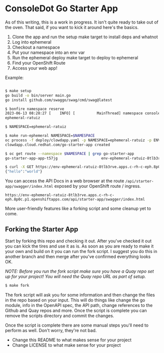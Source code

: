 # ConsoleDot Go Starter App

As of this writing, this is a work in progress. It isn't quite ready to take out of the oven. That said, if you want to kick it around here's the basics.

1. Clone the app and run the setup make target to install deps and whatnot
2. Log into ephemeral
3. Checkout a namespace
4. Put your namespace into an env var
5. Run the ephemeral deploy make target to deploy to ephemeral
6. Find your OpenShift Route
7. Access your web app!

Example:
```bash

$ make setup
go build -o bin/server main.go
go install github.com/swaggo/swag/cmd/swag@latest

$ bonfire namespace reserve
2023-06-13 08:28:27 [    INFO] [          MainThread] namespace console url: https://console-openshift-console.apps.c-rh-c-eph.8p0c.p1.openshiftapps.com/k8s/cluster/projects/ephemeral-ratuiz
ephemeral-ratuiz

$ NAMESPACE=ephemeral-ratuiz

$ make run-ephemeral NAMESPACE=$NAMESPACE
oc process -f deploy/clowdapp.yaml -p NAMESPACE=ephemeral-ratuiz -p ENV_NAME=env-ephemeral-ratuiz  IMAGE=quay.io/rh_ee_addrew/consoledot-go-starter-app IMAGE_TAG=latest | oc create -f -
clowdapp.cloud.redhat.com/go-starter-app created

$ oc get route --namespace $NAMESPACE | grep go-starter-app
go-starter-app-app-t57jg                    env-ephemeral-ratuiz-8tlb3rve.apps.c-rh-c-eph.8p0c.p1.openshiftapps.com        /api/starter-app/    go-starter-app-app                    auth       edge/Redirect   None

$ curl -X GET https://env-ephemeral-ratuiz-8tlb3rve.apps.c-rh-c-eph.8p0c.p1.openshiftapps.com/api/starter-app/v1/hello
{"hello":"world"}
```

You can access the API Docs in a web browser at the route `/api/starter-app/swagger/index.html` exposed by your OpenShift route / ingress.
```
https://env-ephemeral-ratuiz-8tlb3rve.apps.c-rh-c-eph.8p0c.p1.openshiftapps.com/api/starter-app/swagger/index.html
```

More user-friendly features like a forking script and some cleanup yet to come.

## Forking the Starter App
Start by forking this repo and checking it out. After you've checked it out you can kick the tires and use it as is. As soon as you are ready to make it your own and build on it you can run the fork script. I suggest you do this in another branch and then merge after you've confirmed everything looks OK.

*NOTE: Before you run the fork script make sure you have a Quay repo set up for your project! You will need the Quay repo URL as part of setup.*

```bash
$ make fork
```

The fork script will ask you for some information and then change the files in the repo based on your input. This will do things like change the go module, info in the OpenAPI spec, the API path, change references to the Github and Quay repos and more. Once the script is complete you can remove the scripts directory and commit the changes.

Once the script is complete there are some manual steps you'll need to perform as well. Don't worry, they're not bad.
* Change this README to what makes sense for your project
* Change LICENSE to what make sense for your project


